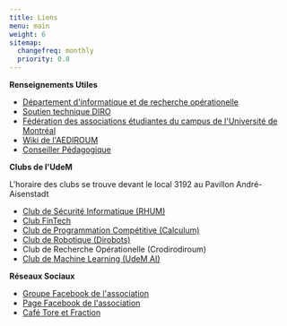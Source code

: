 ```yaml
---
title: Liens
menu: main
weight: 6
sitemap:
  changefreq: monthly
  priority: 0.8
---
```



**Renseignements Utiles**

* [Département d'informatique et de recherche opérationelle](//diro.umontreal.ca)
* [Soutien technique DIRO](//support.iro.umontreal.ca)
* [Fédération des associations étudiantes du campus de l'Université de Montréal](//faecum.qc.ca)
* [Wiki de l'AEDIROUM](https://wiki.aediroum.ca/index.php?title=Accueil)
* [Conseiller Pédagogique](https://www-ens.iro.umontreal.ca/~miloszro/conseiller_pedagogique/planner/117510.html)

**Clubs de l'UdeM**

L'horaire des clubs se trouve devant le local 3192 au Pavillon André-Aisenstadt

* [Club de Sécurité Informatique (RHUM)](//discord.gg/Tdunyeg)
* [Club FinTech](//fb.com/groups/143067566363926)
* [Club de Programmation Compétitive (Calculum)](https://calculum.ca/)
* [Club de Robotique (Dirobots)](https://dirobots.github.io/)
* Club de Recherche Opérationelle (Crodirodiroum)
* [Club de Machine Learning (UdeM AI)](https://udemai.github.io/)

<!--* [DIRO Bash](//dirobash.tolarian.com)-->
<!--* [Site web de stages](//stages.dgtic.umontreal.ca/etudiants) -->

**Réseaux Sociaux**

* [Groupe Facebook de l'association](//fb.com/groups/2354091571)
* [Page Facebook de l'association](//fb.com/aediroum)
* [Café Tore et Fraction](//cafemathinfo.iro.umontreal.ca)
